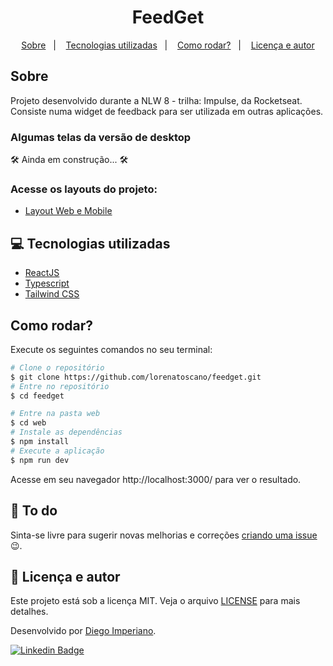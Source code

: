 <h1 align="center"> FeedGet </h1>

<p align="center">
  <a href="#-sobre">Sobre</a>&nbsp;&nbsp;&nbsp;|&nbsp;&nbsp;&nbsp;
  <a href="#-tecnologias-utilizadas">Tecnologias utilizadas</a>&nbsp;&nbsp;&nbsp;|&nbsp;&nbsp;&nbsp;
  <a href="#-como-executar">Como rodar?</a>&nbsp;&nbsp;&nbsp;|&nbsp;&nbsp;&nbsp;
  <a href="#-licença-e-autores">Licença e autor</a>
</p>

## Sobre

Projeto desenvolvido durante a NLW 8 - trilha: Impulse, da Rocketseat. Consiste numa widget de feedback para ser utilizada em outras aplicações.

### Algumas telas da versão de desktop

<p align="center">

🛠️ Ainda em construção... 🛠️

</p>

### Acesse os layouts do projeto:

- [Layout Web e Mobile](https://www.figma.com/community/file/1102912516166573468)

## 💻 Tecnologias utilizadas

- [ReactJS](https://reactjs.org/)
- [Typescript](https://www.typescriptlang.org/)
- [Tailwind CSS](https://tailwindcss.com/)

## Como rodar?

Execute os seguintes comandos no seu terminal:

```bash
# Clone o repositório
$ git clone https://github.com/lorenatoscano/feedget.git
# Entre no repositório
$ cd feedget

# Entre na pasta web
$ cd web
# Instale as dependências
$ npm install
# Execute a aplicação
$ npm run dev
```

Acesse em seu navegador http://localhost:3000/ para ver o resultado.

## 🔧 To do

Sinta-se livre para sugerir novas melhorias e correções [criando uma issue](https://github.com/DiegoImperiano/nlw-return/issues/new) 😉.

## 📝 Licença e autor

Este projeto está sob a licença MIT. Veja o arquivo [LICENSE](https://github.com/DiegoImperiano/moveit/blob/main/LICENSE) para mais detalhes.

Desenvolvido por [Diego Imperiano](https://github.com/DiegoImperiano).

[![Linkedin Badge](https://img.shields.io/badge/-Diego_Imperiano-blue?style=flat-square&logo=Linkedin&logoColor=white&link=https://www.linkedin.com/in/diegoimperiano/)](https://www.linkedin.com/in/diegoimperiano/)
